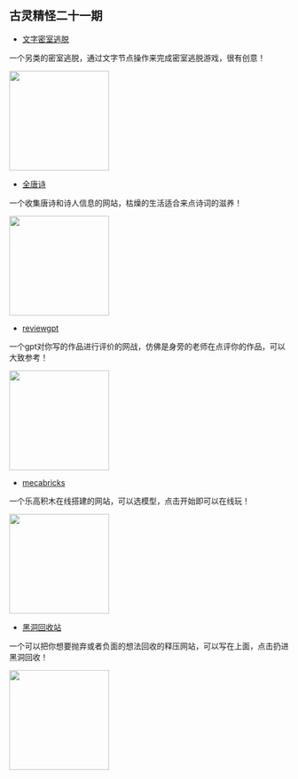 <!--
 * @Author: caixin 1058360098@qq.com
 * @Date: 2023-09-10 13:48:48
 * @LastEditors: caixin 1058360098@qq.com
 * @LastEditTime: 2023-09-10 14:43:21
 * @FilePath: \docsify\docs\articles\fun\f22.md
 * @Description: 这是默认设置,请设置`customMade`, 打开koroFileHeader查看配置 进行设置: https://github.com/OBKoro1/koro1FileHeader/wiki/%E9%85%8D%E7%BD%AE
-->
古灵精怪二十一期
---

- [文字密室逃脱](https://nodes-escape.hzfe.org/)

一个另类的密室逃脱，通过文字节点操作来完成密室逃脱游戏，很有创意！

<img width="180px" bor src="//cdn.jsdelivr.net/gh/13160692449/pics-storage/f22120230910.png">

- [全唐诗](https://www.quantangshi.cn/)

一个收集唐诗和诗人信息的网站，枯燥的生活适合来点诗词的滋养！

<img width="180px" bor src="//cdn.jsdelivr.net/gh/13160692449/pics-storage/f22220230910.png">

- [reviewgpt](https://reviewgpt.net/)

一个gpt对你写的作品进行评价的网战，仿佛是身旁的老师在点评你的作品，可以大致参考！

<img width="180px" bor src="//cdn.jsdelivr.net/gh/13160692449/pics-storage/f22320230910.png">

- [mecabricks](https://mecabricks.com/)

一个乐高积木在线搭建的网站，可以选模型，点击开始即可以在线玩！

<img width="180px" bor src="//cdn.jsdelivr.net/gh/13160692449/pics-storage/f22420230910.png">

- [黑洞回收站](https://screamintothevoid.com/)

一个可以把你想要抛弃或者负面的想法回收的释压网站，可以写在上面，点击扔进黑洞回收！

<img width="180px" bor src="//cdn.jsdelivr.net/gh/13160692449/pics-storage/f22520230910.png">